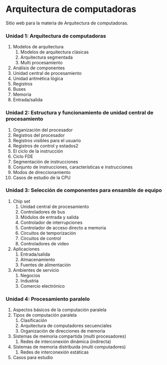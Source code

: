 # Arquitectura de computadoras

Sitio web para la materia de Arquitectura de computadoras.

### Unidad 1: Arquitectura de computadoras

1. Modelos de arquitectura
    1. Modelos de arquitectura clásicas
    1. Arquitectura segmentada
    1. Multi procesamiento
1. Análisis de componentes
1. Unidad central de procesamiento
1. Unidad aritmética lógica
1. Registros
1. Buses
1. Memoria
1. Entrada/salida

### Unidad 2: Estructura y funcionamiento de unidad central de procesamiento

1. Organización del procesador
1. Registros del procesador
1. Registros visibles para el usuario
1. Registros de control y estados2
1. El ciclo de la instrucción
1. Ciclo FDE
1. Segmentación de instrucciones
1. Conjunto de instrucciones, características e instrucciones
1. Modos de direccionamiento
1. Casos de estudio de la CPU

### Unidad 3: Selección de componentes para ensamble de equipo

1. Chip set
    1. Unidad central de procesamiento
    1. Controladores de bus
    1. Módulos de entrada y salida
    1. Controlador de interrupciones
    1. Controlador de acceso directo a memoria
    1. Circuitos de temporización
    1. Circuitos de control
    1. Controladores de video
1. Aplicaciones
    1. Entrada/salida
    1. Almacenamiento
    1. Fuentes de alimentación
1. Ambientes de servicio
    1. Negocios
    1. Industria
    1. Comercio electrónico

### Unidad 4: Procesamiento paralelo

1. Aspectos básicos de la computación paralela
1. Tipos de computación paralela
    1. Clasificación
    1. Arquitectura de computadores secuenciales
    1. Organización de direcciones de memoria
1. Sistemas de memoria compartida (multi procesadores)
    1. Redes de interconexión dinámica (indirecta)
1. Sistemas de memoria distribuida (multi computadores)
    1. Redes de interconexión estáticas
1. Casos para estudio
